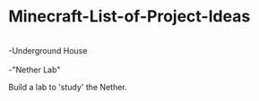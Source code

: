 # Minecraft-List-of-Project-Ideas




<br>
 -Underground House
</br>
<br>
-"Nether Lab"
 <p> Build a lab to 'study' the Nether. </p>
</br>
